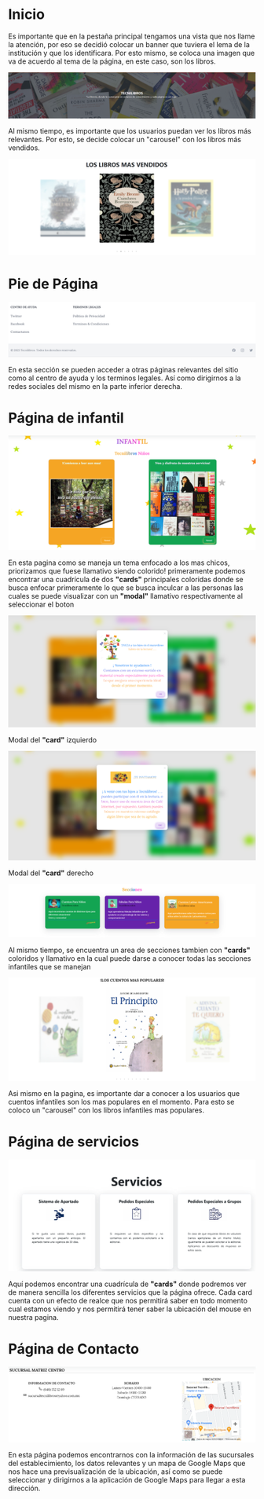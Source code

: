 # Inicio

Es importante que en la pestaña principal tengamos una vista que nos llame la atención, por eso se decidió colocar un banner que tuviera el lema de la institución y que los identificara. Por esto mismo, se coloca una imagen que va de acuerdo al tema de la página, en este caso, son los libros.

![Banner Página de Inicio](./imagenes-documentacion/BannerInicio.png)

Al mismo tiempo, es importante que los usuarios puedan ver los libros más relevantes. Por esto, se decide colocar un "carousel" con los libros más vendidos.

![Banner Página de Inicio](./imagenes-documentacion/InicioCarousel.png)

# Pie de Página

![Pie de Página](./imagenes-documentacion/footer.png)

En esta sección se pueden acceder a otras páginas relevantes del sitio como al centro de ayuda y los terminos legales. Así como dirigirnos a la redes sociales del mismo en la parte inferior derecha.

# Página de infantil

![Página de Infatil](./imagenes-documentacion/Infantil.png)

En esta pagina como se maneja un tema enfocado a los mas chicos, priorizamos que fuese llamativo siendo colorido! primeramente podemos encontrar una cuadrícula de dos **"cards"** principales coloridas donde se busca enfocar primeramente lo que se busca inculcar a las personas las cuales se puede visualizar con un **"modal"** llamativo respectivamente al seleccionar el boton

![Página de Infatil](./imagenes-documentacion/Infantilmodal1.png)

Modal del **"card"** izquierdo

![Página de Infatil](./imagenes-documentacion/Infantilmodal2.png)

Modal del **"card"** derecho

![Página de Infatil](./imagenes-documentacion/InfantilSecciones.png)

Al mismo tiempo, se encuentra un area de secciones tambien con **"cards"** coloridos y llamativo en la cual puede darse a conocer todas las secciones infantiles que se manejan

![Página de Infatil](./imagenes-documentacion/InfantilCarousel.png)

Asi mismo en la pagina, es importante dar a conocer a los usuarios que cuentos infantiles son los mas populares en el momento. Para esto se coloco un "carousel" con los libros infantiles mas populares.

# Página de servicios

![Página de Servicios](./imagenes-documentacion/PaginaServicios.png)

Aquí podemos encontrar una cuadrícula de **"cards"** donde podremos ver de manera sencilla los diferentes servicios que la página ofrece. Cada card cuenta con un efecto de realce que nos permitirá saber en todo momento cual estamos viendo y nos permitirá tener saber la ubicación del mouse en nuestra pagina.

# Página de Contacto

![Página de Contacto](./imagenes-documentacion/sucursales.png)

En esta página podemos encontrarnos con la información de las sucursales del establecimiento, los datos relevantes y un mapa de Google Maps que nos hace una previsualización de la ubicación, así como se puede seleccionar y dirigirnos a la aplicación de Google Maps para llegar a esta dirección.
